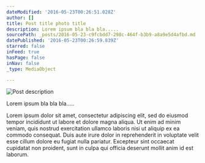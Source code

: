 ```yaml
---
dateModified: '2016-05-23T00:26:51.028Z'
author: []
title: Post title photo title
description: Lorem ipsum bla bla bla.....
sourcePath: _posts/2016-05-23-c9fcbdd7-298c-464f-b3b9-a8a9e5d4afbd.md
datePublished: '2016-05-23T00:26:59.839Z'
starred: false
inFeed: true
hasPage: false
inNav: false
_type: MediaObject

---
```

![Post description](https://the-grid-user-content.s3-us-west-2.amazonaws.com/39ca9413-5cdc-4669-bda0-1bb716ae328d.jpg)

Lorem ipsum bla bla bla.....

Lorem ipsum dolor sit amet, consectetur adipiscing elit, sed do eiusmod tempor incididunt ut labore et dolore magna aliqua. Ut enim ad minim veniam, quis nostrud exercitation ullamco laboris nisi ut aliquip ex ea commodo consequat. Duis aute irure dolor in reprehenderit in voluptate velit esse cillum dolore eu fugiat nulla pariatur. Excepteur sint occaecat cupidatat non proident, sunt in culpa qui officia deserunt mollit anim id est laborum.